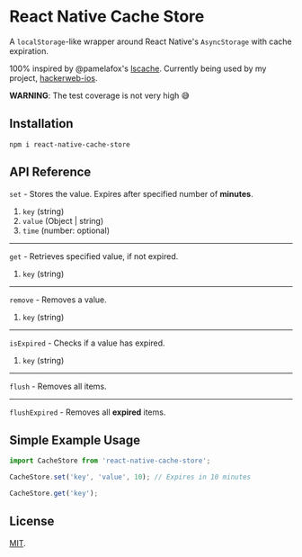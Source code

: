 React Native Cache Store
===

A `localStorage`-like wrapper around React Native's `AsyncStorage` with cache expiration.

100% inspired by @pamelafox's [lscache](https://github.com/pamelafox/lscache). Currently being used by my project, [hackerweb-ios](https://github.com/cheeaun/hackerweb-ios).

**WARNING**: The test coverage is not very high 😅

Installation
---

```
npm i react-native-cache-store
```

API Reference
---

`set` - Stores the value. Expires after specified number of **minutes**.

1. `key` (string)
2. `value` (Object | string)
3. `time` (number: optional)

---

`get` - Retrieves specified value, if not expired.

1. `key` (string)

---

`remove` - Removes a value.

1. `key` (string)

---

`isExpired` - Checks if a value has expired.

1. `key` (string)

---

`flush` - Removes all items.

---

`flushExpired` - Removes all **expired** items.

Simple Example Usage
---

``` js
import CacheStore from 'react-native-cache-store';

CacheStore.set('key', 'value', 10); // Expires in 10 minutes

CacheStore.get('key');
```

License
---

[MIT](http://cheeaun.mit-license.org/).
